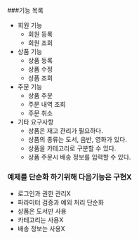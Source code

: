###기능 목록
* 회원 기능
    * 회원 등록
    * 회원 조회
* 상품 기능
  * 상품 등록
  * 상품 수정
  * 상품 조회
* 주문 기능
  * 상품 주문
  * 주문 내역 조회
  * 주문 취소
* 기타 요구사항
  * 상품은 재고 관리가 필요하다.
  * 상품의 종류는 도서, 음반, 영화가 있다. 
  * 상품을 카테고리로 구분할 수 있다.
  * 상품 주문시 배송 정보를 입력할 수 있다.

### 예제를 단순화 하기위해 다음기능은 구현X
* 로그인과 권한 관리X
* 파라미터 검증과 예외 처리 단순화
* 상품은 도서만 사용
* 카테고리는 사용X
* 배송 정보는 사용X